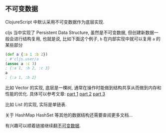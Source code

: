 
不可变数据
----

ClojureScript 中默认采用不可变数据作为底层实现.

cljs 当中实现了 Persistent Data Structure,
虽然是不可变数据, 但创建新数据一般会进行结构复用,
也就是说, 比如下面这个例子, `b` 在内部实现中就可以复用 `a` 的某些部分

```clojure
(def a {:a 1 :b 2})
; #'cljs.user/a
(assoc a :c 3)
; {:a 1, :b 2, :c 3}
a
; {:a 1, :b 2}
```

比如 Vector 的实现, 底层是一棵树, 通常在操作时能做到结构共享从而做到内存和性能的优化.
具体可以参考文章:
[part 1](http://hypirion.com/musings/understanding-persistent-vector-pt-1)
[part 2](http://hypirion.com/musings/understanding-persistent-vector-pt-2)
[part 3](http://hypirion.com/musings/understanding-persistent-vector-pt-3)

比如 List 的实现, 实际是单链表.

关于 HashMap HashSet 等其他的数据结构还需要查阅更多文档...

有兴趣可以顺着链接继续翻[不可变数据][blog].

[blog]: https://segmentfault.com/a/1190000002957634
